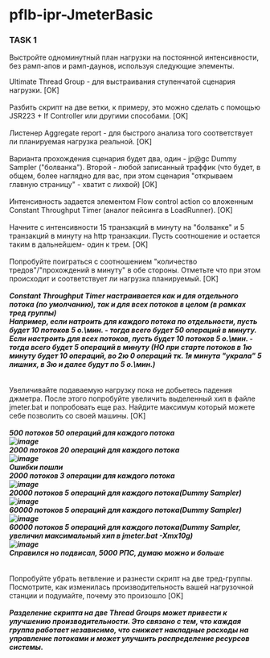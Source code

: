 # pflb-ipr-JmeterBasic
<h3>TASK 1</h3>

Выстройте одноминутный план нагрузки на постоянной интенсивности, без рамп-апов и рамп-даунов, используя следующие элементы.<br/>

Ultimate Thread Group - для выстраивания ступенчатой сценария нагрузки. [OK]<br/><br/>
Разбить скрипт на две ветки, к примеру, это можно сделать с помощью JSR223 + If Controller или другими способами. [OK]<br/><br/>
Листенер Aggregate report - для быстрого анализа того соответствует ли планируемая нагрузка реальной. [OK]<br/><br/>
Варианта прохождения сценария будет два, один - jp@gc Dummy Sampler ("болванка"). Второй - любой записанный траффик (что будет, в общем, более наглядно для вас, при этом сценария "открываем главную страницу" - хватит с лихвой) [OK]<br/><br/>
Интенсивность задается элементом Flow control action со вложенным Constant Throughput Timer (аналог пейсинга в LoadRunner). [OK]<br/><br/>
Начните с интенсивности 15 транзакций в минуту на "болванке" и 5 транзакций в минуту на http транзакции. Пусть соотношение и остается таким в дальнейшем- один к трем. [OK]<br/><br/>
Попробуйте поиграться с соотношением "количество тредов"/"прохождений в минуту" в обе стороны. Отметьте что при этом происходит и соответствует ли нагрузка планируемый. [OK]<br/>
***<br/> Constant Throughput Timer настраивается как и для отдельного потока (по умолчанию), так и для всех потоков в целом (в рамках тред группы) <br/>
Например, если натроить для каждого потока по отдельности, пусть будет 10 потоков 5 о.\мин. - тогда всего будет 50 операций в минуту.<br/>
Если настроить для всех потоков, пусть будет 10 потоков 5 о.\мин. - тогда всего будет 5 операций в минуту (НО при старте потоков в 1ю минуту будет 10 операций, во 2ю 0 операций тк. 1я минута "украла" 5 лишних, в 3ю и далее будут по 5 о.\мин.) <br/>***
<br/><br/>
Увеличивайте подаваемую нагрузку пока не добьетесь падения джметра. После этого попробуйте увеличить выделенный хип в файле jmeter.bat и попробовать еще раз. Найдите максимум который можете себе позволить со своей машины. [OK]<br/>
***<br/>
500 потоков 50 операций для каждого потока<br/>
![image](https://github.com/user-attachments/assets/eb48102d-a3c7-4d27-9a0e-25717bde3759)<br/>
2000 потоков 20 операций для каждого потока<br/>
![image](https://github.com/user-attachments/assets/ab0ee361-4e03-4264-be08-226d08a2065c)<br/>
Ошибки пошли<br/>
2000 потоков 3 операции для каждого потока<br/>
![image](https://github.com/user-attachments/assets/9a20f74d-1ccb-4eb8-9b04-cba39d91cfa4)<br/>
20000 потоков 5 операций для каждого потока(Dummy Sampler)<br/>
![image](https://github.com/user-attachments/assets/23f4cce1-6b04-43a7-b6b4-cc7892770d05)<br/>
60000 потоков 5 операций для каждого потока(Dummy Sampler)<br/>
![image](https://github.com/user-attachments/assets/4d2b5fad-1f39-4659-a834-a8d0fffa1d47)<br/>
60000 потоков 5 операций для каждого потока(Dummy Sampler, увеличил максимальный хип в jmeter.bat -Xmx10g)<br/>
![image](https://github.com/user-attachments/assets/0776758d-c804-4ad8-b1a9-f8862e3c1188)<br/>
Справился но подвисал, 5000 РПС, думаю можно и больше
<br/>***
<br/><br/>
Попробуйте убрать ветвление и разнести скрипт на две тред-группы. Посмотрите, как изменилась производительность вашей нагрузочной станции и подумайте, почему это произошло [OK]<br/>
***<br/>
Разделение скрипта на две Thread Groups может привести к улучшению производительности. Это связано с тем, что каждая группа работает независимо, что снижает накладные расходы на управление потоками и может улучшить распределение ресурсов системы.
<br/>***
